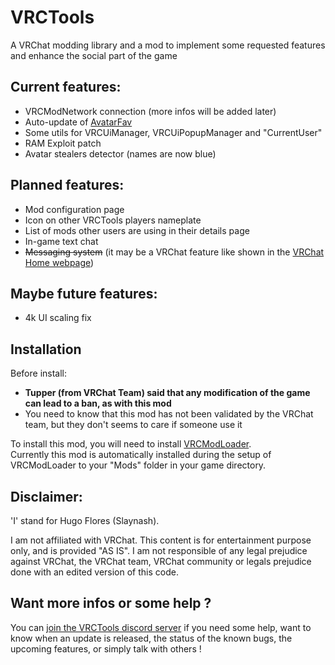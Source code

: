 # VRCTools
A VRChat modding library and a mod to implement some requested features and enhance the social part of the game

Current features:
---
 - VRCModNetwork connection (more infos will be added later)
 - Auto-update of [AvatarFav](https://github.com/Slaynash/AvatarFav)
 - Some utils for VRCUiManager, VRCUiPopupManager and "CurrentUser"
 - RAM Exploit patch
 - Avatar stealers detector (names are now blue)

Planned features:
---
 - Mod configuration page
 - Icon on other VRCTools players nameplate
 - List of mods other users are using in their details page
 - In-game text chat
 - ~~Messaging system~~ (it may be a VRChat feature like shown in the [VRChat Home webpage](https://vrchat.net/home))

Maybe future features:
---
 - 4k UI scaling fix

Installation
---
Before install:
- **Tupper (from VRChat Team) said that any modification of the game can lead to a ban, as with this mod**
- You need to know that this mod has not been validated by the VRChat team, but they don't seems to care if someone use it

To install this mod, you will need to install [VRCModLoader](https://github.com/Slaynash/VRCModLoader).<br>
Currently this mod is automatically installed during the setup of VRCModLoader to your "Mods" folder in your game directory.

Disclaimer:
---
'I' stand for Hugo Flores (Slaynash).

I am not affiliated with VRChat.
This content is for entertainment purpose only, and is provided "AS IS".
I am not responsible of any legal prejudice against VRChat, the VRChat team, VRChat community or legals prejudice done with an edited version of this code.

Want more infos or some help ?
---
You can [join the VRCTools discord server](https://discord.gg/E6tSYff) if you need some help, want to know when an update is released, the status of the known bugs, the upcoming features, or simply talk with others !
